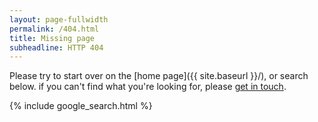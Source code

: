 ```yaml
---
layout: page-fullwidth
permalink: /404.html
title: Missing page
subheadline: HTTP 404
---
```

Please try to start over on the [home page]({{ site.baseurl }}/),
or search below.
if you can't find what you're looking for,
please [get in touch]({{site.baseurl}}/contact/).

{% include google_search.html %}
